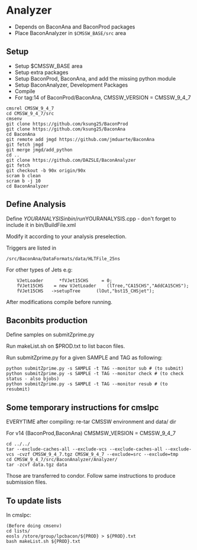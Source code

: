 # Analyzer

 * Depends on BaconAna and BaconProd packages
 * Place BaconAnalyzer in `$CMSSW_BASE/src` area

Setup
-------------
 * Setup $CMSSW_BASE area
 * Setup extra packages
 * Setup BaconProd, BaconAna, and add the missing python module
 * Setup BaconAnalyzer, Development Packages
 * Compile
 * For tag:14 of BaconProd/BaconAna, CMSSW_VERSION = CMSSW_9_4_7
```
cmsrel CMSSW_9_4_7
cd CMSSW_9_4_7/src
cmsenv
git clone https://github.com/ksung25/BaconProd
git clone https://github.com/ksung25/BaconAna
cd BaconAna
git remote add jmgd https://github.com/jmduarte/BaconAna
git fetch jmgd
git merge jmgd/add_python
cd ..
git clone https://github.com/DAZSLE/BaconAnalyzer
git fetch
git checkout -b 90x origin/90x
scram b clean
scram b -j 10
cd BaconAnalyzer
```

Define Analysis
----------
Define $YOURANALYSIS in bin/run$YOURANALYSIS.cpp - don't forget to include it in bin/BuildFile.xml

Modify it according to your analysis preselection.

Triggers are listed in 	    
```
/src/BaconAna/DataFormats/data/HLTFile_25ns
```

For other types of Jets  e.g:
```
    VJetLoader      *fVJet15CHS     = 0;
    fVJet15CHS    = new VJetLoader    (lTree,"CA15CHS","AddCA15CHS");
    fVJet15CHS   ->setupTree      (lOut,"bst15_CHSjet");
```

After modifications compile before running.

Baconbits production
-----------
Define samples on submitZprime.py

Run makeList.sh on $PROD.txt to list bacon files.

Run submitZprime.py for a given SAMPLE and TAG as following:

```
python submitZprime.py -s SAMPLE -t TAG --monitor sub # (to submit)
python submitZprime.py -s SAMPLE -t TAG --monitor check # (to check status - also bjobs)
python submitZprime.py -s SAMPLE -t TAG --monitor resub # (to resubmit)
```

Some temporary instructions for cmslpc
-----------
EVERYTIME after compiling: re-tar CMSSW environment and data/ dir

For v14 (BaconProd,BaconAna)
CMSMSW_VERSION = CMSSW_9_4_7

```
cd ../../
tar --exclude-caches-all --exclude-vcs --exclude-caches-all --exclude-vcs -cvzf CMSSW_9_4_7.tgz CMSSW_9_4_7 --exclude=src --exclude=tmp
cd CMSSW_9_4_7/src/BaconAnalyzer/Analyzer/
tar -zcvf data.tgz data
```

Those are transferred to condor. Follow same instructions to produce submission files.

To update lists
-----------
In cmslpc:

```
(Before doing cmsenv)
cd lists/
eosls /store/group/lpcbacon/${PROD} > ${PROD}.txt
bash makeList.sh ${PROD}.txt
```
